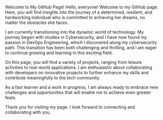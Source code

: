 Welcome to My GitHub Page!
Hello, everyone! Welcome to my GitHub page. Here, you will find insights into the journey of a determined, resilient, and hardworking individual who is committed to achieving her dreams, no matter the obstacles she faces.

I am currently transitioning into the dynamic world of technology. My journey began with studies in Cybersecurity, and I have now found my passion in DevOps Engineering, which I discovered along my cybersecurity path. This transition has been both challenging and thrilling, and I am eager to continue growing and learning in this exciting field.

On this page, you will find a variety of projects, ranging from leisure activities to real-world applications. I am enthusiastic about collaborating with developers on innovative projects to further enhance my skills and contribute meaningfully to the tech community.

As a fast learner and a work in progress, I am always ready to embrace new challenges and opportunities that will enable me to achieve even greater feats.

Thank you for visiting my page. I look forward to connecting and collaborating with you.
